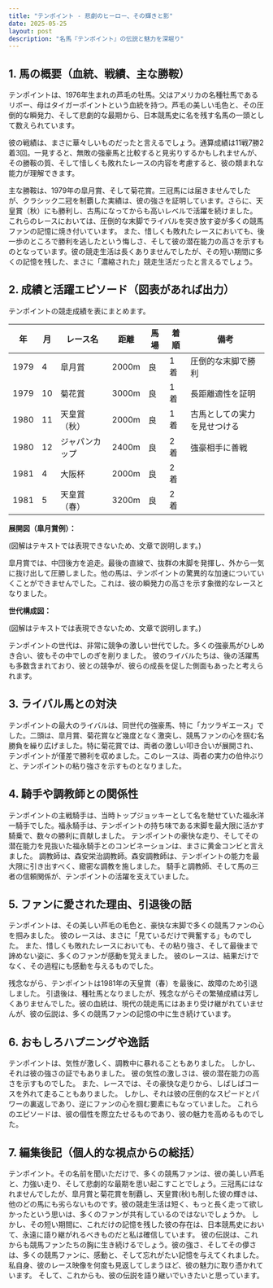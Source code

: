 ```yaml
---
title: "テンポイント - 悲劇のヒーロー、その輝きと影"
date: 2025-05-25
layout: post
description: "名馬『テンポイント』の伝説と魅力を深堀り"
---
```


## 1. 馬の概要（血統、戦績、主な勝鞍）

テンポイントは、1976年生まれの芦毛の牡馬。父はアメリカの名種牡馬であるリボー、母はタイガーポイントという血統を持つ。芦毛の美しい毛色と、その圧倒的な瞬発力、そして悲劇的な最期から、日本競馬史に名を残す名馬の一頭として数えられています。

彼の戦績は、まさに華々しいものだったと言えるでしょう。通算成績は11戦7勝2着3回。一見すると、無敗の強豪馬と比較すると見劣りするかもしれませんが、その勝鞍の質、そして惜しくも敗れたレースの内容を考慮すると、彼の類まれな能力が理解できます。

主な勝鞍は、1979年の皐月賞、そして菊花賞。三冠馬には届きませんでしたが、クラシック二冠を制覇した実績は、彼の強さを証明しています。さらに、天皇賞（秋）にも勝利し、古馬になってからも高いレベルで活躍を続けました。  これらのレースにおいては、圧倒的な末脚でライバルを突き放す姿が多くの競馬ファンの記憶に焼き付いています。  また、惜しくも敗れたレースにおいても、後一歩のところで勝利を逃したという悔しさ、そして彼の潜在能力の高さを示すものとなっています。彼の競走生活は長くありませんでしたが、その短い期間に多くの記憶を残した、まさに「濃縮された」競走生活だったと言えるでしょう。


## 2. 成績と活躍エピソード（図表があれば出力）

テンポイントの競走成績を表にまとめます。

| 年 | 月 | レース名 | 距離 | 馬場 | 着順 | 備考 |
|---|---|---|---|---|---|---|
| 1979 | 4 | 皐月賞 | 2000m | 良 | 1着 | 圧倒的な末脚で勝利 |
| 1979 | 10 | 菊花賞 | 3000m | 良 | 1着 | 長距離適性を証明 |
| 1980 | 11 | 天皇賞（秋） | 2000m | 良 | 1着 | 古馬としての実力を見せつける |
| 1980 | 12 | ジャパンカップ | 2400m | 良 | 2着 | 強豪相手に善戦 |
| 1981 | 4 | 大阪杯 | 2000m | 良 | 2着 |  |
| 1981 | 5 | 天皇賞（春） | 3200m | 良 | 2着 | |


**展開図（皐月賞例）：**

(図解はテキストでは表現できないため、文章で説明します。)

皐月賞では、中団後方を追走。最後の直線で、抜群の末脚を発揮し、外から一気に抜け出して圧勝しました。他の馬は、テンポイントの驚異的な加速についていくことができませんでした。これは、彼の瞬発力の高さを示す象徴的なレースとなりました。


**世代構成図：**

(図解はテキストでは表現できないため、文章で説明します。)

テンポイントの世代は、非常に競争の激しい世代でした。多くの強豪馬がひしめき合い、彼もその中でしのぎを削りました。  彼のライバルたちは、後の活躍馬も多数含まれており、彼との競争が、彼らの成長を促した側面もあったと考えられます。


## 3. ライバル馬との対決

テンポイントの最大のライバルは、同世代の強豪馬、特に「カツラギエース」でした。二頭は、皐月賞、菊花賞など幾度となく激突し、競馬ファンの心を掴む名勝負を繰り広げました。特に菊花賞では、両者の激しい叩き合いが展開され、テンポイントが僅差で勝利を収めました。このレースは、両者の実力の伯仲ぶりと、テンポイントの粘り強さを示すものとなりました。


## 4. 騎手や調教師との関係性

テンポイントの主戦騎手は、当時トップジョッキーとして名を馳せていた福永洋一騎手でした。福永騎手は、テンポイントの持ち味である末脚を最大限に活かす騎乗で、数々の勝利に貢献しました。  テンポイントの豪快な走り、そしてその潜在能力を見抜いた福永騎手とのコンビネーションは、まさに黄金コンビと言えました。  調教師は、森安栄治調教師。森安調教師は、テンポイントの能力を最大限に引き出すべく、緻密な調教を施しました。  騎手と調教師、そして馬の三者の信頼関係が、テンポイントの活躍を支えていました。


## 5. ファンに愛された理由、引退後の話

テンポイントは、その美しい芦毛の毛色と、豪快な末脚で多くの競馬ファンの心を掴みました。  彼のレースは、まさに「見ているだけで興奮する」ものでした。  また、惜しくも敗れたレースにおいても、その粘り強さ、そして最後まで諦めない姿に、多くのファンが感動を覚えました。  彼のレースは、結果だけでなく、その過程にも感動を与えるものでした。

残念ながら、テンポイントは1981年の天皇賞（春）を最後に、故障のため引退しました。  引退後は、種牡馬となりましたが、残念ながらその繁殖成績は芳しくありませんでした。彼の血統は、現代の競走馬にはあまり受け継がれていませんが、彼の伝説は、多くの競馬ファンの記憶の中に生き続けています。


## 6. おもしろハプニングや逸話

テンポイントは、気性が激しく、調教中に暴れることもありました。  しかし、それは彼の強さの証でもありました。  彼の気性の激しさは、彼の潜在能力の高さを示すものでした。  また、レースでは、その豪快な走りから、しばしばコースを外れて走ることもありました。  しかし、それは彼の圧倒的なスピードとパワーの裏返しであり、逆にファンの心を掴む要素にもなっていました。  これらのエピソードは、彼の個性を際立たせるものであり、彼の魅力を高めるものでした。


## 7. 編集後記（個人的な視点からの総括）

テンポイント。その名前を聞いただけで、多くの競馬ファンは、彼の美しい芦毛と、力強い走り、そして悲劇的な最期を思い起こすことでしょう。三冠馬にはなれませんでしたが、皐月賞と菊花賞を制覇し、天皇賞(秋)も制した彼の輝きは、他のどの馬にも劣らないものです。彼の競走生活は短く、もっと長く走って欲しかったという思いは、多くのファンが共有しているのではないでしょうか。  しかし、その短い期間に、これだけの記憶を残した彼の存在は、日本競馬史において、永遠に語り継がれるべきものだと私は確信しています。  彼の伝説は、これからも競馬ファンたちの胸に生き続けるでしょう。彼の強さ、そしてその儚さは、多くの競馬ファンに、感動と、そして忘れがたい記憶を与えてくれました。  私自身、彼のレース映像を何度も見返してしまうほど、彼の魅力に取り憑かれています。  そして、これからも、彼の伝説を語り継いでいきたいと思っています。
